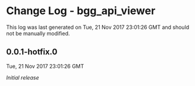 # Change Log - bgg_api_viewer

This log was last generated on Tue, 21 Nov 2017 23:01:26 GMT and should not be manually modified.

## 0.0.1-hotfix.0
Tue, 21 Nov 2017 23:01:26 GMT

*Initial release*

